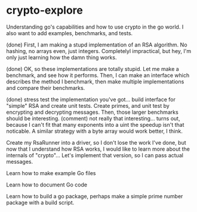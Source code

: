 # crypto-explore
Understanding go's capabilities and how to use crypto in the go world.  I also want to add examples, benchmarks, and tests.

(done) First, I am making a stupd implementation of an RSA algorithm.  No hashing, no arrays even, just integers. Completelyl
impractical, but hey, I'm only just learning how the damn thing works.

(done) OK, so these implementations are totally stupid.  Let me make a benchmark, and see how it performs.  Then, I can make an interface
which describes the method I benchmark, then make multiple implementations and compare their benchmarks.

(done) stress test the implementation you've got... build interface for "simple" RSA and create unit tests.  Create primes, and unit test
by encrypting and decrypting messages.  Then, those larger benchmarks should be interesting.
(comment) not really that interesting... turns out, because I can't fit that many exponents into a uint the speedup isn't that noticable.
          A similar strategy with a byte array would work better, I think.

Create my RsaRunner into a driver, so I don't lose the work I've done, but now that I understand how RSA works, I would like to learn more
about the internals of "crypto"... Let's implement that version, so I can pass actual messages.

Learn how to make example Go files

Learn how to document Go code

Learn how to build a go package, perhaps make a simple prime number package with a build script.